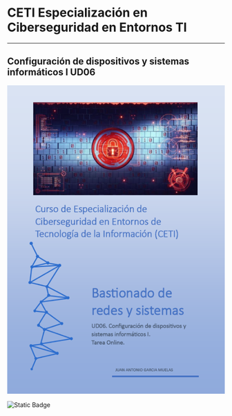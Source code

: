 # CETI Especialización en Ciberseguridad en Entornos TI
---
## Configuración de dispositivos y sistemas informáticos I UD06

![Bastionado de Redes y Sistemas](./Portada-BRS06.png "Configuración de dispositivos y sistemas informáticos I") 

![Static Badge](https://img.shields.io/badge/%E2%9C%85%20Calificaci%C3%B3n%3A-8.5-%23b2f5ca?style=for-the-badge&labelColor=%23b2f5ca&color=%23b2f5ca)
